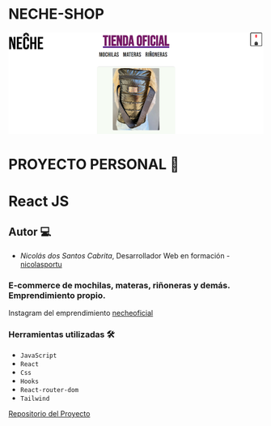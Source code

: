 # <strong>NECHE-SHOP</strong> <br/>
![Alt text](/public/readme.png "Optional title")

# PROYECTO PERSONAL  🚀
# React JS

## Autor 💻
* _Nicolás dos Santos Cabrita_, Desarrollador Web en formación - [nicolasportu](https://github.com/nicolasportu)

### E-commerce de mochilas, materas, riñoneras y demás. Emprendimiento propio.
Instagram del emprendimiento [necheoficial](https://www.instagram.com/necheoficial/)

### <strong>Herramientas utilizadas</strong> 🛠️</br> 
* `JavaScript`</br>
* `React` </br>
* `Css` </br>
* `Hooks` </br>
* `React-router-dom` </br>
* `Tailwind`

[Repositorio del Proyecto](https://github.com/nicolasportu/neche-shop.git)




